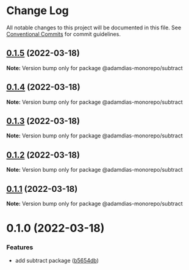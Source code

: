 # Change Log

All notable changes to this project will be documented in this file.
See [Conventional Commits](https://conventionalcommits.org) for commit guidelines.

## [0.1.5](https://github.com/adamdias/monorepo/compare/@adamdias-monorepo/subtract@0.1.4...@adamdias-monorepo/subtract@0.1.5) (2022-03-18)

**Note:** Version bump only for package @adamdias-monorepo/subtract





## [0.1.4](https://github.com/adamdias/monorepo/compare/@adamdias-monorepo/subtract@0.1.3...@adamdias-monorepo/subtract@0.1.4) (2022-03-18)

**Note:** Version bump only for package @adamdias-monorepo/subtract





## [0.1.3](https://github.com/adamdias/monorepo/compare/@adamdias-monorepo/subtract@0.1.2...@adamdias-monorepo/subtract@0.1.3) (2022-03-18)

**Note:** Version bump only for package @adamdias-monorepo/subtract





## [0.1.2](https://github.com/adamdias/monorepo/compare/@adamdias-monorepo/subtract@0.1.1...@adamdias-monorepo/subtract@0.1.2) (2022-03-18)

**Note:** Version bump only for package @adamdias-monorepo/subtract





## [0.1.1](https://github.com/adamdias/monorepo/compare/@adamdias-monorepo/subtract@0.1.0...@adamdias-monorepo/subtract@0.1.1) (2022-03-18)

**Note:** Version bump only for package @adamdias-monorepo/subtract





# 0.1.0 (2022-03-18)


### Features

* add subtract package ([b5654db](https://github.com/adamdias/monorepo/commit/b5654dbe225f8807de70166d688eb3a885419d1e))
